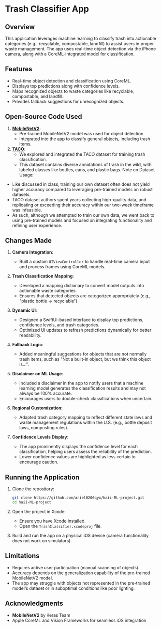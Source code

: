 # Trash Classifier App

## Overview  
This application leverages machine learning to classify trash into actionable categories (e.g., recyclable, compostable, landfill) to assist users in proper waste management. The app uses real-time object detection via the iPhone camera, along with a CoreML-integrated model for classification.


## Features  
- Real-time object detection and classification using CoreML.  
- Displays top predictions along with confidence levels.  
- Maps recognized objects to waste categories like recyclable, compostable, and landfill.  
- Provides fallback suggestions for unrecognized objects.


## Open-Source Code Used  
1. **[MobileNetV2](https://github.com/keras-team/keras-applications)**:  
   - Pre-trained MobileNetV2 model was used for object detection.  
   - Integrated into the app to classify general objects, including trash items.  
2. **[TACO](https://github.com/pedropro/TACO)**:  
   - We explored and integrated the TACO dataset for training trash classification.
   - This dataset contains diverse annotations of trash in the wild, with labeled classes like bottles, cans, and plastic bags.
Note on Dataset Usage:
- Like discussed in class, training our own dataset often does not yield higher accuracy compared to leveraging pre-trained models on robust datasets.
- TACO dataset authors spent years collecting high-quality data, and replicating or exceeding their accuracy within our two-week timeframe was infeasible.
- As such, although we attempted to train our own data, we went back to using pre-trained models and focused on integrating functionality and refining user experience.


## Changes Made  
1. **Camera Integration**:  
   - Built a custom `UIViewController` to handle real-time camera input and process frames using CoreML models.  

2. **Trash Classification Mapping**:  
   - Developed a mapping dictionary to convert model outputs into actionable waste categories.  
   - Ensures that detected objects are categorized appropriately (e.g., "plastic bottle → recyclable").  

3. **Dynamic UI**:  
   - Designed a SwiftUI-based interface to display top predictions, confidence levels, and trash categories.  
   - Optimized UI updates to refresh predictions dynamically for better readability.

4. **Fallback Logic**:  
   - Added meaningful suggestions for objects that are not normally trash items, such as "Not a built-in object, but we think this object is...".

5. **Disclaimer on ML Usage**:  
   - Included a disclaimer in the app to notify users that a machine learning model generates the classification results and may not always be 100% accurate.
   - Encourages users to double-check classifications when uncertain.

6. **Regional Customization**:  
   - Adapted trash category mapping to reflect different state laws and waste management regulations within the U.S. (e.g., bottle deposit laws, composting rules).

7. **Confidence Levels Display**:  
   - The app prominently displays the confidence level for each classification, helping users assess the reliability of the prediction.
   - Lower confidence values are highlighted as less certain to encourage caution.
   

## Running the Application  
1. Clone the repository:  
   ```bash
   git clone https://github.com/ariel0206qyx/haii-ML-project.git
   cd haii-ML-project
   ```

2. Open the project in Xcode:  
   - Ensure you have Xcode installed.  
   - Open the `TrashClassifier.xcodeproj` file.

3. Build and run the app on a physical iOS device (camera functionality does not work on simulators).  


## Limitations  
- Requires active user participation (manual scanning of objects).  
- Accuracy depends on the generalization capability of the pre-trained MobileNetV2 model.  
- The app may struggle with objects not represented in the pre-trained model's dataset or in suboptimal conditions like poor lighting.


## Acknowledgments  
- **MobileNetV2** by Keras Team  
- Apple CoreML and Vision Frameworks for seamless iOS integration  
